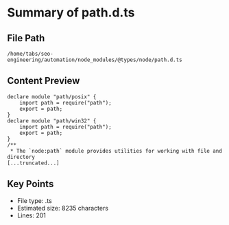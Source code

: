 # Summary of path.d.ts
  
## File Path
`/home/tabs/seo-engineering/automation/node_modules/@types/node/path.d.ts`

## Content Preview
```
declare module "path/posix" {
    import path = require("path");
    export = path;
}
declare module "path/win32" {
    import path = require("path");
    export = path;
}
/**
 * The `node:path` module provides utilities for working with file and directory
[...truncated...]
```

## Key Points
- File type: .ts
- Estimated size: 8235 characters
- Lines: 201
